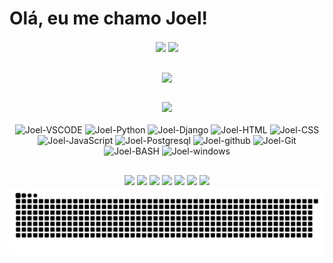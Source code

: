 
<!-- APRESENTAÇÃO -->
# Olá, eu me chamo Joel!

<!-- Github stats -->

<div align="center">
<a style="text-decoration: none;" href="https://github.com/Joel-Rodrigues404">

<img height="200" align="center" src="https://github-readme-stats.vercel.app/api?username=Joel-Rodrigues404&theme=radical&rank_icon=github&show_icons=true&repo-private=true"/>

<img height="200" align="center" src="https://github-readme-stats.vercel.app/api/top-langs?username=Joel-Rodrigues404&layout=compact&langs_count=8&card_width=320&theme=radical&"/> 


</br><img height="200" align="center" src="https://github-readme-streak-stats.herokuapp.com/?user=Joel-Rodrigues404&theme=radical&hide_border=false"/>

</a>

</div>
</br>

<div align="center">
    
<img height="180em" src="https://quotes-github-readme.vercel.app/api?type=horizontal&theme=radical&"/>
</div>
<!-- CONTADOR DE VISUALIZAÇÕES -->

<!-- [![](https://visitcount.itsvg.in/api?id=Joel-Rodrigues404&icon=0&color=5)]() -->


<!-- TECNOLOGIAS QUE USO -->

<div alt="Ferramentas" class="ferramentas" align="center">
    <br>
    <!-- VSCODE -->
    <img aling="center" alt="Joel-VSCODE" height="40" width="50"
        src="https://cdn.jsdelivr.net/gh/devicons/devicon/icons/vscode/vscode-original.svg" />
    <!-- PYTHON -->
    <img aling="center" alt="Joel-Python" height="40" width="50"
        src="https://cdn.jsdelivr.net/gh/devicons/devicon/icons/python/python-original.svg" />
    <!-- DJANGO -->
    <img aling="center" alt="Joel-Django" height="40" width="50" src="https://cdn.jsdelivr.net/gh/devicons/devicon/icons/django/django-plain.svg" />
    <!-- HTML -->
    <img aling="center" alt="Joel-HTML" height="40" width="50"
        src="https://cdn.jsdelivr.net/gh/devicons/devicon/icons/html5/html5-plain.svg" />
    <!-- CSS -->
    <img aling="center" alt="Joel-CSS" height="40" width="50"
        src="https://cdn.jsdelivr.net/gh/devicons/devicon/icons/css3/css3-original.svg" />
    <!-- JAVASCRIPT -->
    <img aling="center" alt="Joel-JavaScript" height="40" width="50"
        src="https://cdn.jsdelivr.net/gh/devicons/devicon/icons/javascript/javascript-original.svg" />
    <!-- Postgresql -->
    <img aling="center" alt="Joel-Postgresql" height="40" width="50" src="https://cdn.jsdelivr.net/gh/devicons/devicon/icons/postgresql/postgresql-original.svg"/>
    <!-- ARDUINO -->
    <!-- <img aling="center" alt="Joel Arduino" height="40" width="50"
        src="https://cdn.jsdelivr.net/gh/devicons/devicon/icons/arduino/arduino-original.svg" /> -->
    <!-- GITHUB -->
    <img aling="center" alt="Joel-github" height="40" width="50"
        src="https://cdn.jsdelivr.net/gh/devicons/devicon/icons/github/github-original.svg" />
    <!-- GIT -->
    <img aling="center" alt="Joel-Git" height="40" width="50"
        src="https://cdn.jsdelivr.net/gh/devicons/devicon/icons/git/git-original.svg" />
    <!-- GIT BASH -->
    <img aling="center" alt="Joel-BASH" height="40" width="50" src="https://cdn.jsdelivr.net/gh/devicons/devicon/icons/bash/bash-original.svg" />
    <!-- WINDOWS -->
    <img aling="center" alt="Joel-windows" height="40" width="50" src="https://cdn.jsdelivr.net/gh/devicons/devicon/icons/windows8/windows8-original.svg" />
    <!--  -->
</div>

## 

<!-- CONTATOS / REDES SOCIAIS -->

<div alt="Contatos" align="center">
    <!-- LINKEDIN -->
    <a href="" target="_blank"><img src="https://img.shields.io/badge/-LinkedIn-%230077B5?style=for-the-badge&logo=linkedin&logoColor=white" target="_blank"></a>
    <!-- GMAIL -->
    <a href = ""><img src="https://img.shields.io/badge/-Gmail-%23333?style=for-the-badge&logo=gmail&logoColor=white" target="_blank"></a>
    <!-- REDDIT -->
    <a href="" target="_blank"><img src="https://img.shields.io/badge/Reddit-FF4500?style=for-the-badge&logo=reddit&logoColor=white"></a>
    <!-- TWITTER -->
    <a href="" target="_blank"><img src="https://img.shields.io/badge/Twitter-1DA1F2?style=for-the-badge&logo=twitter&logoColor=white"></a>
    <!-- INSTAGRAM -->
    <a href="" target="_blank"><img src="https://img.shields.io/badge/Instagram-E4405F?style=for-the-badge&logo=instagram&logoColor=white"></a>
    <!-- DISCORD -->
    <a href="" target="_blank"><img src="https://img.shields.io/badge/Discord-7289DA?style=for-the-badge&logo=discord&logoColor=white" target="_blank"></a>
    <!-- TELEGRAM -->
    <a href="" target="_blank"><img src="https://img.shields.io/badge/Telegram-2CA5E0?style=for-the-badge&logo=telegram&logoColor=white"></a>
</div>
<!-- COBRINHA (NAO FUNUNCIA) -->

<div align="center">
  <img src="https://github.com/Joel-Rodrigues404/Joel-Rodrigues404/blob/output/github-snake-dark.svg" alt="Snake animation">
</div>
